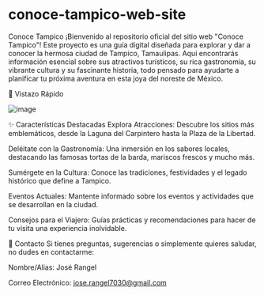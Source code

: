 # conoce-tampico-web-site

Conoce Tampico
¡Bienvenido al repositorio oficial del sitio web "Conoce Tampico"! Este proyecto es una guía digital diseñada para explorar y dar a conocer la hermosa ciudad de Tampico, Tamaulipas. Aquí encontrarás información esencial sobre sus atractivos turísticos, su rica gastronomía, su vibrante cultura y su fascinante historia, todo pensado para ayudarte a planificar tu próxima aventura en esta joya del noreste de México.

📸 Vistazo Rápido

![image](https://github.com/user-attachments/assets/16c5e9b7-bd7b-410e-a39d-90d3b8e07b57)


✨ Características Destacadas
Explora Atracciones: Descubre los sitios más emblemáticos, desde la Laguna del Carpintero hasta la Plaza de la Libertad.

Deléitate con la Gastronomía: Una inmersión en los sabores locales, destacando las famosas tortas de la barda, mariscos frescos y mucho más.

Sumérgete en la Cultura: Conoce las tradiciones, festividades y el legado histórico que define a Tampico.

Eventos Actuales: Mantente informado sobre los eventos y actividades que se desarrollan en la ciudad.

Consejos para el Viajero: Guías prácticas y recomendaciones para hacer de tu visita una experiencia inolvidable.

📧 Contacto
Si tienes preguntas, sugerencias o simplemente quieres saludar, no dudes en contactarme:

Nombre/Alias: José Rangel

Correo Electrónico: jose.rangel7030@gmail.com
